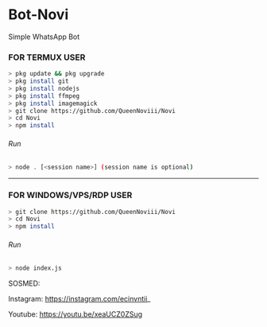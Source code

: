 # Bot-Novi

Simple WhatsApp Bot

### FOR TERMUX USER
```bash
> pkg update && pkg upgrade
> pkg install git
> pkg install nodejs
> pkg install ffmpeg
> pkg install imagemagick
> git clone https://github.com/QueenNoviii/Novi
> cd Novi
> npm install
```
###### Run
```bash
> node . [<session name>] (session name is optional)
```

---------

### FOR WINDOWS/VPS/RDP USER
```bash
> git clone https://github.com/QueenNoviii/Novi
> cd Novi
> npm install
```
###### Run
```bash
> node index.js
```
 SOSMED:
 
 Instagram: https://instagram.com/ecinvntii_
 
 Youtube: https://youtu.be/xeaUCZ0ZSug
